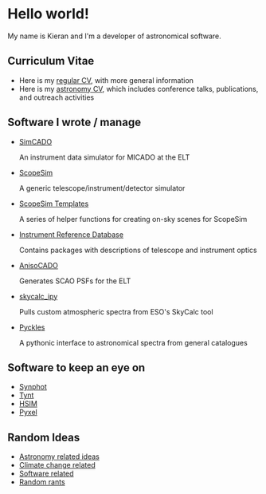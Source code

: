 # Hello world!
My name is Kieran and I'm a developer of astronomical software.  


## Curriculum Vitae

* Here is my [regular CV](cv/CV_July_2019.pdf), with more general information
* Here is my [astronomy CV](cv/astro_cv.md), which includes conference talks, publications, and outreach activities


## Software I wrote / manage

* [SimCADO](https://simcado.readthedocs.io/en/latest/) 

  An instrument data simulator for MICADO at the ELT

* [ScopeSim](https://github.com/astronomyk/ScopeSim) 

  A generic telescope/instrument/detector simulator

* [ScopeSim Templates](https://github.com/astronomyk/ScopeSim_Templates) 

  A series of helper functions for creating on-sky scenes for ScopeSim

* [Instrument Reference Database](https://github.com/astronomyk/irdb) 

  Contains packages with descriptions of telescope and instrument optics

* [AnisoCADO](https://anisocado.readthedocs.io/en/latest/) 

  Generates SCAO PSFs for the ELT

* [skycalc_ipy](https://skycalc-ipy.readthedocs.io/en/latest/) 

  Pulls custom atmospheric spectra from ESO's SkyCalc tool

* [Pyckles](https://pyckles.readthedocs.io/en/latest/)

  A pythonic interface to astronomical spectra from general catalogues


## Software to keep an eye on

* [Synphot](https://github.com/spacetelescope/synphot_refactor)
* [Tynt](https://github.com/bmorris3/tynt)
* [HSIM](https://github.com/HARMONI-ELT/HSIM)
* [Pyxel](https://esa.gitlab.io/pyxel/)


## Random Ideas

* [Astronomy related ideas](random_ideas/astronomy_ideas/astronomy_ideas.md)
* [Climate change related](random_ideasclimate_change/climate_index.md)
* [Software related](random_ideas/software_posts/software_index.md)
* [Random rants](random_ideas/random_rants/rants_index.md)
 




